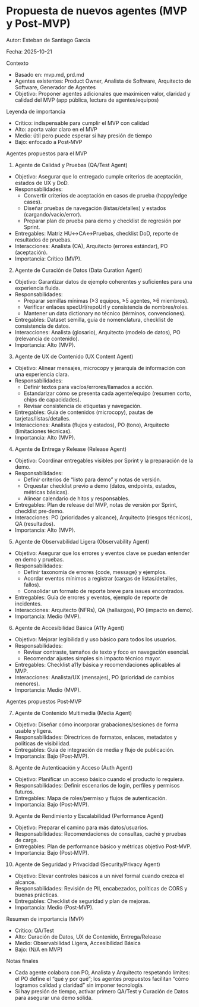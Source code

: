 # Propuesta de nuevos agentes (MVP y Post‑MVP)

Autor: Esteban de Santiago García

Fecha: 2025-10-21

Contexto
- Basado en: mvp.md, prd.md
- Agentes existentes: Product Owner, Analista de Software, Arquitecto de Software, Generador de Agentes
- Objetivo: Proponer agentes adicionales que maximicen valor, claridad y calidad del MVP (app pública, lectura de agentes/equipos)

Leyenda de importancia
- Crítico: indispensable para cumplir el MVP con calidad
- Alto: aporta valor claro en el MVP
- Medio: útil pero puede esperar si hay presión de tiempo
- Bajo: enfocado a Post‑MVP

Agentes propuestos para el MVP

1) Agente de Calidad y Pruebas (QA/Test Agent)
- Objetivo: Asegurar que lo entregado cumple criterios de aceptación, estados de UX y DoD.
- Responsabilidades:
  - Convertir criterios de aceptación en casos de prueba (happy/edge cases).
  - Diseñar pruebas de navegación (listas/detalles) y estados (cargando/vacío/error).
  - Preparar plan de prueba para demo y checklist de regresión por Sprint.
- Entregables: Matriz HU↔CA↔Pruebas, checklist DoD, reporte de resultados de pruebas.
- Interacciones: Analista (CA), Arquitecto (errores estándar), PO (aceptación).
- Importancia: Crítico (MVP).

2) Agente de Curación de Datos (Data Curation Agent)
- Objetivo: Garantizar datos de ejemplo coherentes y suficientes para una experiencia fluida.
- Responsabilidades:
  - Preparar semillas mínimas (≥3 equipos, ≥5 agentes, ≥6 miembros).
  - Verificar enlaces specUrl/repoUrl y consistencia de nombres/roles.
  - Mantener un data dictionary no técnico (términos, convenciones).
- Entregables: Dataset semilla, guía de nomenclatura, checklist de consistencia de datos.
- Interacciones: Analista (glosario), Arquitecto (modelo de datos), PO (relevancia de contenido).
- Importancia: Alto (MVP).

3) Agente de UX de Contenido (UX Content Agent)
- Objetivo: Alinear mensajes, microcopy y jerarquía de información con una experiencia clara.
- Responsabilidades:
  - Definir textos para vacíos/errores/llamados a acción.
  - Estandarizar cómo se presenta cada agente/equipo (resumen corto, chips de capacidades).
  - Revisar consistencia de etiquetas y navegación.
- Entregables: Guía de contenidos (microcopy), pautas de tarjetas/listas/detalles.
- Interacciones: Analista (flujos y estados), PO (tono), Arquitecto (limitaciones técnicas).
- Importancia: Alto (MVP).

4) Agente de Entrega y Release (Release Agent)
- Objetivo: Coordinar entregables visibles por Sprint y la preparación de la demo.
- Responsabilidades:
  - Definir criterios de “listo para demo” y notas de versión.
  - Orquestar checklist previo a demo (datos, endpoints, estados, métricas básicas).
  - Alinear calendario de hitos y responsables.
- Entregables: Plan de release del MVP, notas de versión por Sprint, checklist pre‑demo.
- Interacciones: PO (prioridades y alcance), Arquitecto (riesgos técnicos), QA (resultados).
- Importancia: Alto (MVP).

5) Agente de Observabilidad Ligera (Observability Agent)
- Objetivo: Asegurar que los errores y eventos clave se puedan entender en demo y pruebas.
- Responsabilidades:
  - Definir taxonomía de errores {code, message} y ejemplos.
  - Acordar eventos mínimos a registrar (cargas de listas/detalles, fallos).
  - Consolidar un formato de reporte breve para issues encontrados.
- Entregables: Guía de errores y eventos, ejemplo de reporte de incidentes.
- Interacciones: Arquitecto (NFRs), QA (hallazgos), PO (impacto en demo).
- Importancia: Medio (MVP).

6) Agente de Accesibilidad Básica (A11y Agent)
- Objetivo: Mejorar legibilidad y uso básico para todos los usuarios.
- Responsabilidades:
  - Revisar contraste, tamaños de texto y foco en navegación esencial.
  - Recomendar ajustes simples sin impacto técnico mayor.
- Entregables: Checklist a11y básica y recomendaciones aplicables al MVP.
- Interacciones: Analista/UX (mensajes), PO (prioridad de cambios menores).
- Importancia: Medio (MVP).

Agentes propuestos Post‑MVP

7) Agente de Contenido Multimedia (Media Agent)
- Objetivo: Diseñar cómo incorporar grabaciones/sesiones de forma usable y ligera.
- Responsabilidades: Directrices de formatos, enlaces, metadatos y políticas de visibilidad.
- Entregables: Guía de integración de media y flujo de publicación.
- Importancia: Bajo (Post‑MVP).

8) Agente de Autenticación y Acceso (Auth Agent)
- Objetivo: Planificar un acceso básico cuando el producto lo requiera.
- Responsabilidades: Definir escenarios de login, perfiles y permisos futuros.
- Entregables: Mapa de roles/permiso y flujos de autenticación.
- Importancia: Bajo (Post‑MVP).

9) Agente de Rendimiento y Escalabilidad (Performance Agent)
- Objetivo: Preparar el camino para más datos/usuarios.
- Responsabilidades: Recomendaciones de consultas, caché y pruebas de carga.
- Entregables: Plan de performance básico y métricas objetivo Post‑MVP.
- Importancia: Bajo (Post‑MVP).

10) Agente de Seguridad y Privacidad (Security/Privacy Agent)
- Objetivo: Elevar controles básicos a un nivel formal cuando crezca el alcance.
- Responsabilidades: Revisión de PII, encabezados, políticas de CORS y buenas prácticas.
- Entregables: Checklist de seguridad y plan de mejoras.
- Importancia: Medio (Post‑MVP).

Resumen de importancia (MVP)
- Crítico: QA/Test
- Alto: Curación de Datos, UX de Contenido, Entrega/Release
- Medio: Observabilidad Ligera, Accesibilidad Básica
- Bajo: (N/A en MVP)

Notas finales
- Cada agente colabora con PO, Analista y Arquitecto respetando límites: el PO define el “qué y por qué”; los agentes propuestos facilitan “cómo logramos calidad y claridad” sin imponer tecnología.
- Si hay presión de tiempo, activar primero QA/Test y Curación de Datos para asegurar una demo sólida.
